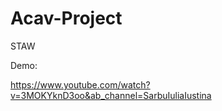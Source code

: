 # Acav-Project
STAW 

Demo:

https://www.youtube.com/watch?v=3MOKYknD3oo&ab_channel=SarbuIuliaIustina

